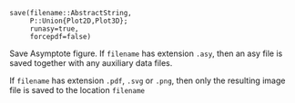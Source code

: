 ```
save(filename::AbstractString,
     P::Union{Plot2D,Plot3D};
     runasy=true,
     forcepdf=false)
```

Save Asymptote figure. If `filename` has extension `.asy`, then an asy file is saved together with any auxiliary data files.

If `filename` has extension `.pdf`, `.svg` or `.png`, then only the resulting image file is saved to the location `filename`
